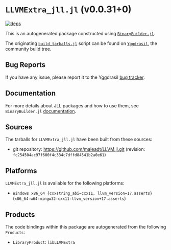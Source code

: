 # `LLVMExtra_jll.jl` (v0.0.31+0)

[![deps](https://juliahub.com/docs/LLVMExtra_jll/deps.svg)](https://juliahub.com/ui/Packages/General/LLVMExtra_jll/)

This is an autogenerated package constructed using [`BinaryBuilder.jl`](https://github.com/JuliaPackaging/BinaryBuilder.jl).

The originating [`build_tarballs.jl`](https://github.com/JuliaPackaging/Yggdrasil/blob/95f74d198693fdc943308c805294e836212f3ad9/L/LLVMExtra/build_tarballs.jl) script can be found on [`Yggdrasil`](https://github.com/JuliaPackaging/Yggdrasil/), the community build tree.

## Bug Reports

If you have any issue, please report it to the Yggdrasil [bug tracker](https://github.com/JuliaPackaging/Yggdrasil/issues).

## Documentation

For more details about JLL packages and how to use them, see `BinaryBuilder.jl` [documentation](https://docs.binarybuilder.org/stable/jll/).

## Sources

The tarballs for `LLVMExtra_jll.jl` have been built from these sources:

* git repository: https://github.com/maleadt/LLVM.jl.git (revision: `fc254504ac97f600f4c334c7dffd84541b2a0e61`)

## Platforms

`LLVMExtra_jll.jl` is available for the following platforms:

* `Windows x86_64 {cxxstring_abi=cxx11, llvm_version=17.asserts}` (`x86_64-w64-mingw32-cxx11-llvm_version+17.asserts`)

## Products

The code bindings within this package are autogenerated from the following `Products`:

* `LibraryProduct`: `libLLVMExtra`

